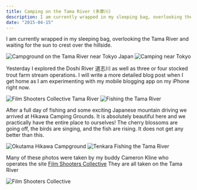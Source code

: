 ```yaml
---
title: Camping on the Tama River (多摩川)
description: I am currently wrapped in my sleeping bag, overlooking the Tama River and waiting for the sun to crest over the hillside.
date: "2015-04-15"
---
```

<div class="text-lg m-2">
<p class="mb-2">I am currently wrapped in my sleeping bag, overlooking the Tama River and waiting for the sun to crest over the hillside.</p>

<img class="w-8/12 rounded-lg shadow-lg mx-auto" src="https://fallfish-tenkara-images.s3-us-west-1.amazonaws.com/FfT+-+Camping+on+the+Tama+River/S/Campground-Map_Japan_Tama-River.JPG" alt="Campground on the Tama River near Tokyo Japan" />

<img class="w-8/12 rounded-lg shadow-lg mx-auto" src="https://fallfish-tenkara-images.s3-us-west-1.amazonaws.com/FfT+-+Camping+on+the+Tama+River/S/Camping_Tama-River_Near-Tokyo-Japan.JPG" alt="Camping near Tokyo" />

<p class="mb-2 mt-2">Yesterday I explored the Doshi River </span>道志川 <span style="">as well as three or four stocked trout farm stream operations. I will write a more detailed blog post when I get home as I am experimenting with my mobile blogging app on my iPhone right now.</p>

<img class="w-8/12 rounded-lg shadow-lg mx-auto" src="https://fallfish-tenkara-images.s3-us-west-1.amazonaws.com/FfT+-+Camping+on+the+Tama+River/S/Film-Shooters-Collective_Tenkara_Tama-River.jpg" alt="Film Shooters Collective Tama River" />

<img class="w-8/12 rounded-lg shadow-lg mx-auto" src="https://fallfish-tenkara-images.s3-us-west-1.amazonaws.com/FfT+-+Camping+on+the+Tama+River/S/Fishing_Tama-River_Camping.JPG" alt="Fishing the Tama River" />

<p class="mb-2 mt-2">After a full day of fishing and some exciting Japanese mountain driving we arrived at Hikawa Camping Grounds. It is absolutely beautiful here and we practically have the entire place to ourselves! The cherry blossoms are going off, the birds are singing, and the fish are rising. It does not get any better than this.</p>

<img class="w-8/12 rounded-lg shadow-lg mx-auto" src="https://fallfish-tenkara-images.s3-us-west-1.amazonaws.com/FfT+-+Camping+on+the+Tama+River/S/Tama-River_Hikawa-Campground_Okutama_Film-Shooters-Collective.jpg" alt="Okutama Hikawa Campground" />

<img class="w-8/12 rounded-lg shadow-lg mx-auto" src="https://fallfish-tenkara-images.s3-us-west-1.amazonaws.com/FfT+-+Camping+on+the+Tama+River/S/Tenkara_Fishing_Tama-River_Film-Shooters-Collective.jpg" alt="Tenkara Fishing the Tama River" />

<p class="mt-2">Many of these photos were taken by my buddy Cameron Kline who operates the site <a href="https://filmshooterscollective.com/" target="_blank">Film Shooters Collective</a> They are all taken on the Tama River</p>

<img class="w-8/12 rounded-lg shadow-lg mx-auto" src="https://fallfish-tenkara-images.s3-us-west-1.amazonaws.com/FfT+-+Camping+on+the+Tama+River/S/Tenkara_Tama-River_Film-Shooters-Collective_Tokyo-Japan.jpg" alt="Film Shooters Collective" />
</div>